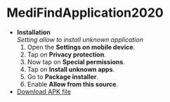 # MediFindApplication2020
- **Installation**  
*Setting allow to install unknown application*  
  1. Open the **Settings on mobile device**.  
  2. Tap on **Privacy protection**.  
  3. Now tap on **Special permissions**.  
  4. Tap on **Install unknown apps**.  
  5. Go to **Package installer**.  
  6. Enable **Allow from this source**.  
- [Download APK file](https://drive.google.com/file/d/1343q7kNjmo35ZUpp4zjP-w9V2tlpP0hb/view?usp=sharing)
